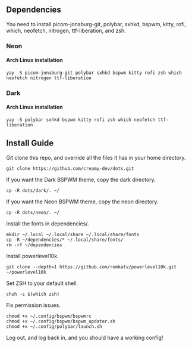 ## Dependencies
You need to install picom-jonaburg-git, polybar, sxhkd, bspwm, kitty, rofi, which, neofetch, nitrogen, ttf-liberation, and zsh.
### Neon
#### Arch Linux installation
`yay -S picom-jonaburg-git polybar sxhkd bspwm kitty rofi zsh which neofetch nitrogen ttf-liberation`
### Dark
#### Arch Linux installation
`yay -S polybar sxhkd bspwm kitty rofi zsh which neofetch ttf-liberation`
## Install Guide
Git clone this repo, and override all the files it has in your home directory.
```
git clone https://github.com/creamy-dev/dots.git
```
If you want the Dark BSPWM theme, copy the dark directory.
```
cp -R dots/dark/. ~/
```
If you want the Neon BSPWM theme, copy the neon directory.
```
cp -R dots/neon/. ~/
```
Install the fonts in dependencies/.
```
mkdir ~/.local ~/.local/share ~/.local/share/fonts
cp -R ~/dependencies/* ~/.local/share/fonts/
rm -rf ~/dependencies
```
Install powerlevel10k.
```
git clone --depth=1 https://github.com/romkatv/powerlevel10k.git ~/powerlevel10k
```
Set ZSH to your default shell.
```
chsh -s $(which zsh)
```
Fix permission issues.
```
chmod +x ~/.config/bspwm/bspwmrc
chmod +x ~/.config/bspwm/bspwm_updater.sh
chmod +x ~/.config/polybar/launch.sh
```
Log out, and log back in, and you should have a working config!

